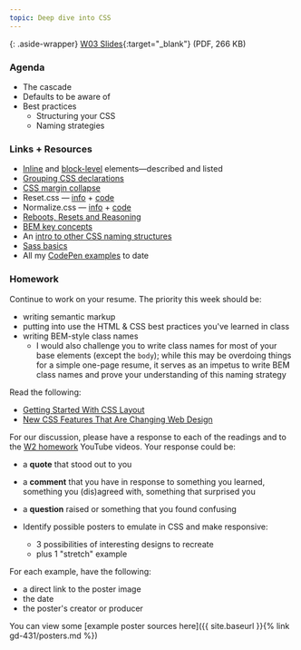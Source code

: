```yaml
---
topic: Deep dive into CSS
---
```


{: .aside-wrapper}
<span class="highlighter">
[W03 Slides](files/w03-css-best-practices.min.pdf){:target="_blank"} (PDF, 266 KB)
</span>

### Agenda
- The cascade
- Defaults to be aware of
- Best practices
  - Structuring your CSS
  - Naming strategies

### Links + Resources

- [Inline](https://developer.mozilla.org/en-US/docs/Web/HTML/Inline_elements) and [block-level](https://developer.mozilla.org/en-US/docs/Web/HTML/Block-level_elements) elements&mdash;described and listed
- [Grouping CSS declarations](https://smacss.com/book/formatting)
- [CSS margin collapse](  https://jonathan-harrell.com/whats-the-deal-with-margin-collapse/
)
- Reset.css &mdash; [info](https://meyerweb.com/eric/tools/css/reset/) + [code](https://codepen.io/angeliquejw/pen/BOmXNa?editors=0100)
- Normalize.css &mdash; [info](http://nicolasgallagher.com/about-normalize-css/) + [code](https://codepen.io/angeliquejw/pen/rZYXOz?editors=0100)
- [Reboots, Resets and Reasoning](https://css-tricks.com/reboot-resets-reasoning/)
- [BEM key concepts](https://en.bem.info/methodology/key-concepts/)
- An [intro to other CSS naming structures](https://codepen.io/hidanielle/post/css-methodologies-naming-conventions-and-file-structures)
- [Sass basics](https://sass-lang.com/guide)
- All my [CodePen examples](https://codepen.io/collection/AaWBNz/) to date

### Homework

Continue to work on your resume. The priority this week should be:
- writing semantic markup
- putting into use the HTML & CSS best practices you've learned in class
- writing BEM-style class names
  - I would also challenge you to write class names for most of your base elements (except the `body`); while this may be overdoing things for a simple one-page resume, it serves as an impetus to write BEM class names and prove your understanding of this naming strategy

Read the following:
- [Getting Started With CSS Layout](https://www.smashingmagazine.com/2018/05/guide-css-layout/)
- [New CSS Features That Are Changing Web Design](https://www.smashingmagazine.com/2018/05/future-of-web-design/)

For our discussion, please have a response to each of the readings and to the [W2 homework](#week02) YouTube videos. Your response could be:
- a **quote** that stood out to you
- a **comment** that you have in response to something you learned, something you (dis)agreed with, something that surprised you
- a **question** raised or something that you found confusing

- Identify possible posters to emulate in CSS and make responsive:
  - 3 possibilities of interesting designs to recreate
  - plus 1 "stretch" example

For each example, have the following:
- a direct link to the poster image
- the date
- the poster's creator or producer

You can view some [example poster sources here]({{ site.baseurl }}{% link gd-431/posters.md %})
